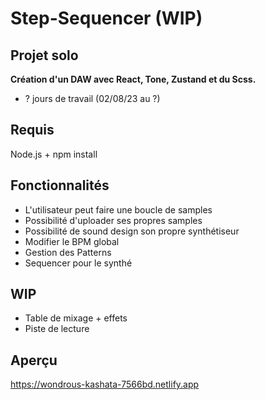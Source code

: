 # Step-Sequencer (WIP)
## Projet solo
__Création d'un DAW avec React, Tone, Zustand et du Scss.__
* ? jours de travail (02/08/23 au ?)
## Requis
Node.js + npm install
## Fonctionnalités
* L'utilisateur peut faire une boucle de samples
* Possibilité d'uploader ses propres samples
* Possibilité de sound design son propre synthétiseur
* Modifier le BPM global
* Gestion des Patterns
* Sequencer pour le synthé
## WIP
* Table de mixage + effets
* Piste de lecture
## Aperçu
https://wondrous-kashata-7566bd.netlify.app

